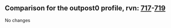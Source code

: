 ## Comparison for the outpost0 profile, rvn: [717](https://github.com/PRO100KatYT/FortniteProfileRevisions/tree/main/profiles/outpost0/717%20outpost0.json)-[719](https://github.com/PRO100KatYT/FortniteProfileRevisions/tree/main/profiles/outpost0/719%20outpost0.json)

No changes
